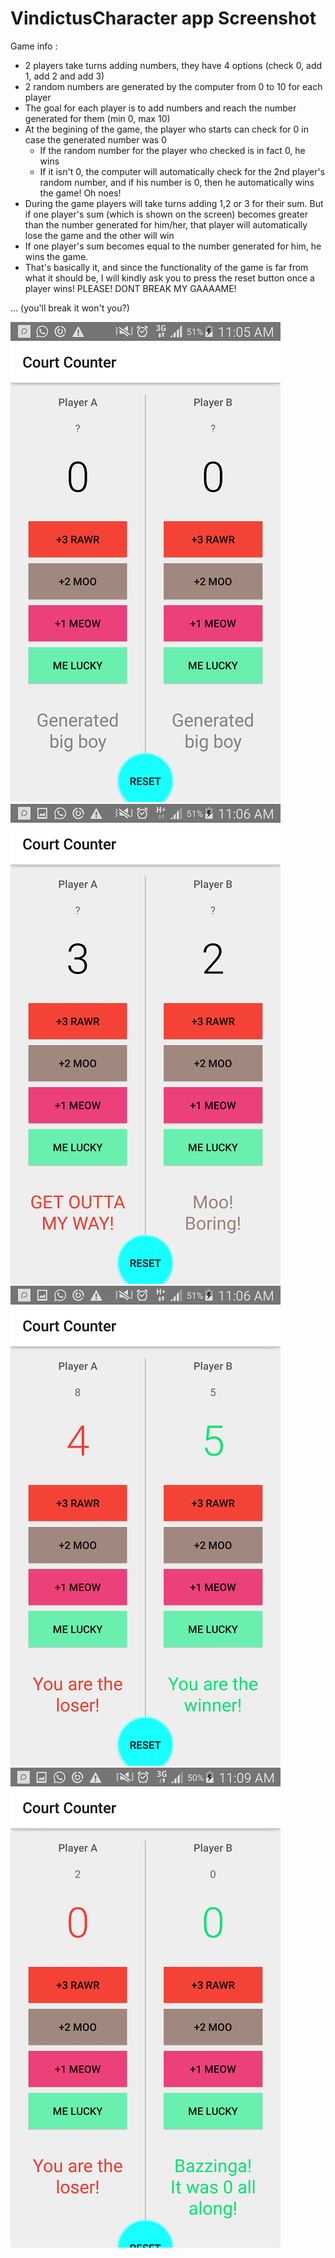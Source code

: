 # VindictusCharacter app Screenshot

Game info :

- 2 players take turns adding numbers, they have 4 options (check 0, add 1, add 2 and add 3)
- 2 random numbers are generated by the computer from 0 to 10 for each player
- The goal for each player is to add numbers and reach the number generated for them (min 0, max 10)
- At the begining of the game, the player who starts can check for 0 in case the generated number was 0
	- If the random number for the player who checked is in fact 0, he wins
	- If it isn't 0, the computer will automatically check for the 2nd player's random 	number, and if his number is 0, then he automatically wins the game! Oh noes!
- During the game players will take turns adding 1,2 or 3 for their sum. But if one player's sum (which is shown on the screen) becomes greater than the number generated for him/her, that player will automatically lose the game and the other will win
- If one player's sum becomes equal to the number generated for him, he wins the game.
- That's basically it, and since the functionality of the game is far from what it should be, I will kindly ask you to press the reset button once a player wins! PLEASE! DONT BREAK MY GAAAAME!

... (you'll break it won't you?)

![Alt text](screenshots/Screenshot_2017-11-08-11-05-53.png?raw=true "Optional Title")
![Alt text](screenshots/Screenshot_2017-11-08-11-06-09.png?raw=true "Optional Title")
![Alt text](screenshots/Screenshot_2017-11-08-11-06-43.png?raw=true "Optional Title")
![Alt text](screenshots/Screenshot_2017-11-08-11-09-11.png?raw=true "Optional Title")
